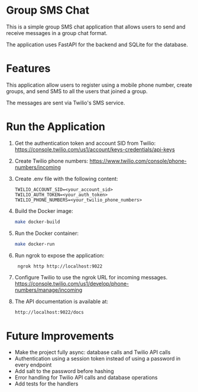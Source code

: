 # Group SMS Chat

This is a simple group SMS chat application that allows users to send and receive messages in a group chat format. 

The application uses FastAPI for the backend and SQLite for the database.


# Features

This application allow users to register using a mobile phone number, create groups, and send SMS to all the users that joined a group.

The messages are sent via Twilio's SMS service.

# Run the Application

1. Get the authentication token and account SID from Twilio:
   https://console.twilio.com/us1/account/keys-credentials/api-keys

2. Create Twilio phone numbers:
   https://www.twilio.com/console/phone-numbers/incoming

3. Create .env file with the following content:
   ```
   TWILIO_ACCOUNT_SID=<your_account_sid>
   TWILIO_AUTH_TOKEN=<your_auth_token>
   TWILIO_PHONE_NUMBERS=<your_twilio_phone_numbers>
   ```

4. Build the Docker image:
   ```bash
   make docker-build
   ```

5. Run the Docker container:
   ```bash
   make docker-run
   ```

6. Run ngrok to expose the application:
   ```bash
    ngrok http http://localhost:9022
   ```

7. Configure Twilio to use the ngrok URL for incoming messages.
https://console.twilio.com/us1/develop/phone-numbers/manage/incoming

8. The API documentation is available at:
   ```
   http://localhost:9022/docs
   ```

# Future Improvements

- Make the project fully async: database calls and Twilio API calls
- Authentication using a session token instead of using a password in every endpoint
- Add salt to the password before hashing
- Error handling for Twilio API calls and database operations
- Add tests for the handlers
